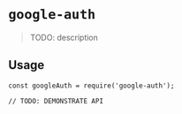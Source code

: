 # `google-auth`

> TODO: description

## Usage

```
const googleAuth = require('google-auth');

// TODO: DEMONSTRATE API
```
